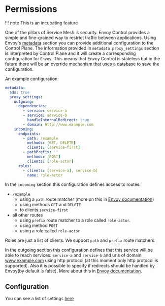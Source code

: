 # Permissions

!!! note
    This is an incubating feature

One of the pillars of Service Mesh is security.
Envoy Control provides a simple and fine-grained way to restrict traffic between applications.
Using Envoy's [metadata](https://www.envoyproxy.io/docs/envoy/latest/api-v2/api/v2/core/base.proto#core-metadata)
section you can provide additional configuration to the Control Plane.
The information provided in `metadata.proxy_settings` section is interpreted by Control Plane
and it will create a corresponding configuration for `Envoy`.
This means that Envoy Control is stateless
but in the future there will be an override mechanism that uses a database to save the configuration.

An example configuration:

```yaml
metadata:
  ads: true
  proxy_settings:
    outgoing:
      dependencies:
        - service: service-a
        - service: service-b
          handleInternalRedirect: true
        - domain: http://www.example.com
    incoming:
      endpoints:
        - path: /example
          methods: [GET, DELETE]
          clients: [service-first]
        - pathPrefix: ''
          methods: [POST]
          clients: [role-actor]
      roles:
        - clients: [service-a], service-b]
          name: role-actor
```

In the `incoming` section this configuration defines access to routes:

* `/example`
    * using a `path` route matcher (more on this in [Envoy documentation](https://www.envoyproxy.io/docs/envoy/latest/api-v2/api/v2/route/route.proto#route-routematch))
    * using methods `GET` and `DELETE`
    * to clients `service-first`
* all other routes
    * using `prefix` route matcher to a role called `role-actor`.
    * using method `POST`
    * using a role called `role-actor`

Roles are just a list of clients. We support `path` and `prefix` route matchers.

In the outgoing section this configuration defines that this service will be able to reach
services: `service-a` and `service-b` and urls of domain www.example.com using http protocol 
(at this moment only http protocol is supported). Also it is possible to specify if redirects should
 be handled by Envoy(by default is false). More about this in [Envoy documentation](https://www.envoyproxy.io/docs/envoy/latest/intro/arch_overview/http/http_connection_management#internal-redirects).

## Configuration

You can see a list of settings [here](../configuration.md#permissions)
